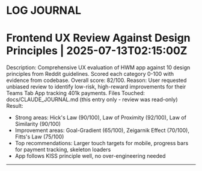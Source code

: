 # LOG JOURNAL 

# Frontend UX Review Against Design Principles | 2025-07-13T02:15:00Z
Description: Comprehensive UX evaluation of HWM app against 10 design principles from Reddit guidelines. Scored each category 0-100 with evidence from codebase. Overall score: 82/100.
Reason: User requested unbiased review to identify low-risk, high-reward improvements for their Teams Tab App tracking 401k payments.
Files Touched: docs/CLAUDE_JOURNAL.md (this entry only - review was read-only)
Result: 
- Strong areas: Hick's Law (90/100), Law of Proximity (92/100), Law of Similarity (90/100)
- Improvement areas: Goal-Gradient (65/100), Zeigarnik Effect (70/100), Fitts's Law (75/100)
- Top recommendations: Larger touch targets for mobile, progress bars for payment tracking, skeleton loaders
- App follows KISS principle well, no over-engineering needed
---

